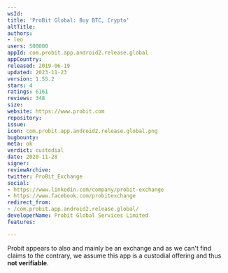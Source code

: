 ```yaml
---
wsId: 
title: 'ProBit Global: Buy BTC, Crypto'
altTitle: 
authors:
- leo
users: 500000
appId: com.probit.app.android2.release.global
appCountry: 
released: 2019-06-19
updated: 2023-11-23
version: 1.55.2
stars: 4
ratings: 6161
reviews: 348
size: 
website: https://www.probit.com
repository: 
issue: 
icon: com.probit.app.android2.release.global.png
bugbounty: 
meta: ok
verdict: custodial
date: 2020-11-28
signer: 
reviewArchive: 
twitter: ProBit_Exchange
social:
- https://www.linkedin.com/company/probit-exchange
- https://www.facebook.com/probitexchange
redirect_from:
- /com.probit.app.android2.release.global/
developerName: Probit Global Services Limited
features: 

---
```


Probit appears to also and mainly be an exchange and as we can't find claims to
the contrary, we assume this app is a custodial offering and thus **not verifiable**.
